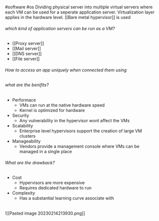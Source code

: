#software #os 
Dividing physical server into multiple virtual servers where each VM can be used for a seperate application server. Virtualization layer applies in the hardware level. [[Bare metal hypervisor]] is used

###### which kind of application servers can be run as a VM?
- [[Proxy server]]
- [[Mail server]]
- [[DNS server]]
- [[File server]]

###### How to access an app uniquely when connected them using 

###### what are the benifits?
- Performace 
	- VMs can run at the native hardware speed
	- Kernel is optimized for hardware
- Security
	- Any vulnerability in the hypervisor wont affect the VMs
- Scalability
	- Enterprise level hypervisors support the creation of large VM clusters
- Manageability
	- Vendors provide a management console where VMs can be managed in a single place


###### What are the drawback?
- Cost
	- Hypervisors are more expensive
	- Requires dedicated hardware to run
- Complexity
	- Has a substantial learning curve associate with


###### 
![[Pasted image 20230214213930.png]]
